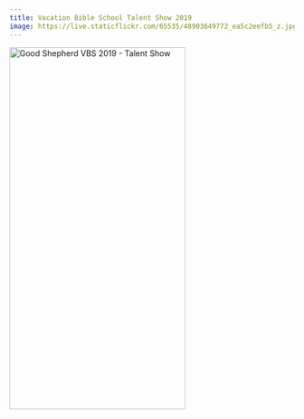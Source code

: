```yaml
---
title: Vacation Bible School Talent Show 2019
image: https://live.staticflickr.com/65535/48903649772_ea5c2eefb5_z.jpg
---
```

<a data-flickr-embed="true" href="https://www.flickr.com/photos/184650297@N04/albums/72157711348067101" title="Good Shepherd VBS 2019 - Talent Show"><img src="https://live.staticflickr.com/65535/48903649772_ea5c2eefb5_z.jpg" width="311" height="640" alt="Good Shepherd VBS 2019 - Talent Show"></a><script async src="//embedr.flickr.com/assets/client-code.js" charset="utf-8"></script>
